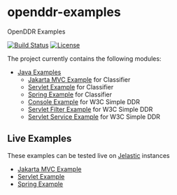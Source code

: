 openddr-examples
=========

OpenDDR Examples

[![Build Status](https://travis-ci.org/OpenDDRmobi/openddr-examples.svg?branch=master)](https://travis-ci.org/OpenDDRmobi/openddr-examples)
[![License](http://img.shields.io/badge/license-Apache2-red.svg)](http://opensource.org/licenses/apache-2.0)

The project currently contains the following modules:

- [Java Examples](java)
  - [Jakarta MVC Example](java/classifier/mvc) for Classifier
  - [Servlet Example](java/classifier/servlet) for Classifier
  - [Spring Example](java/classifier/spring) for Classifier
  - [Console Example](java/w3c/console) for W3C Simple DDR
  - [Servlet Filter Example](java/w3c/filter) for W3C Simple DDR
  - [Servlet Service Example](java/w3c/filter) for W3C Simple DDR
  
Live Examples
-------------------------------------
These examples can be tested live on [Jelastic](https://jelastic.com/) instances
- [Jakarta MVC Example](http://openddr2.demo.jelastic.com/jakarta-mvc/)
- [Servlet Example](http://openddr.demo.jelastic.com/servlet/)
- [Spring Example](http://openddr.demo.jelastic.com/spring/)